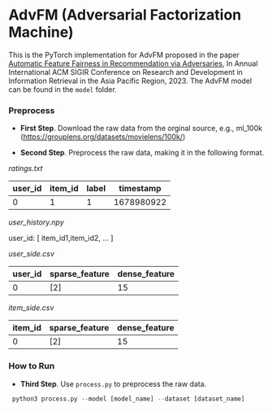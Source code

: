 # AdvFM (Adversarial Factorization Machine)

This is the PyTorch implementation for AdvFM proposed in the paper [Automatic Feature Fairness in Recommendation via Adversaries](), In Annual International ACM SIGIR Conference on Research and Development in Information Retrieval in the Asia Pacific Region, 2023. 
The AdvFM model can be found in the `model` folder.

### Preprocess

- **First Step**. Download the raw data from the orginal source, e.g., ml_100k (https://grouplens.org/datasets/movielens/100k/)

- **Second Step**. Preprocess the raw data, making it in the following format.

*ratings.txt*

| user_id | item_id | label | timestamp  |
| ------- | ------- | ----- | ---------- |
| 0       | 1       | 1     | 1678980922 |

*user_history.npy*

user_id: [ item_id1,item_id2, ... ]

*user_side.csv*

| user_id | sparse_feature | dense_feature |
| ------- | -------------- | ------------- |
| 0       | [2]            | 15            |

*item_side.csv*

| item_id | sparse_feature | dense_feature |
| ------- | -------------- | ------------- |
| 0       | [2]            | 15            |


### How to Run

- **Third Step**. Use `process.py` to preprocess the raw data.
```python
 python3 process.py --model [model_name] --dataset [dataset_name]
```
